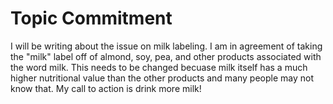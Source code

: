 # Topic Commitment

I will be writing about the issue on milk labeling.  I am in agreement of taking the "milk" label off of almond, soy, pea, and other products associated with the word milk.  This needs to be changed becuase milk itself has a much higher nutritional value than the other products and many people may not know that.  My call to action is drink more milk! 
